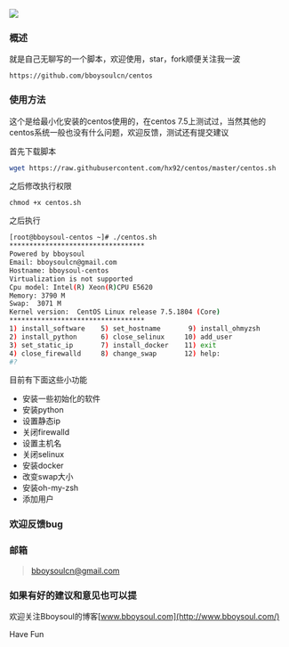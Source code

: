![](https://upload-images.jianshu.io/upload_images/3778244-65c9807c5153e98d.png?imageMogr2/auto-orient/strip%7CimageView2/2/w/1240)


### 概述

就是自己无聊写的一个脚本，欢迎使用，star，fork顺便关注我一波

`https://github.com/bboysoulcn/centos`

### 使用方法

这个是给最小化安装的centos使用的，在centos 7.5上测试过，当然其他的centos系统一般也没有什么问题，欢迎反馈，测试还有提交建议

首先下载脚本

```sh
wget https://raw.githubusercontent.com/hx92/centos/master/centos.sh
```

之后修改执行权限

`chmod +x centos.sh`

之后执行

~~~bash
[root@bboysoul-centos ~]# ./centos.sh
**********************************
Powered by bboysoul
Email: bboysoulcn@gmail.com
Hostname: bboysoul-centos
Virtualization is not supported
Cpu model: Intel(R) Xeon(R)CPU E5620
Memory: 3790 M
Swap:  3071 M
Kernel version:  CentOS Linux release 7.5.1804 (Core)
**********************************
1) install_software    5) set_hostname	     9) install_ohmyzsh
2) install_python      6) close_selinux	    10) add_user
3) set_static_ip       7) install_docker    11) exit
4) close_firewalld     8) change_swap	    12) help:
#?
~~~

目前有下面这些小功能

- 安装一些初始化的软件
- 安装python
- 设置静态ip
- 关闭firewalld
- 设置主机名
- 关闭selinux
- 安装docker
- 改变swap大小
- 安装oh-my-zsh
- 添加用户

### 欢迎反馈bug

### 邮箱

> bboysoulcn@gmail.com

### 如果有好的建议和意见也可以提

欢迎关注Bboysoul的博客[www.bboysoul.com](http://www.bboysoul.com/)

Have Fun
